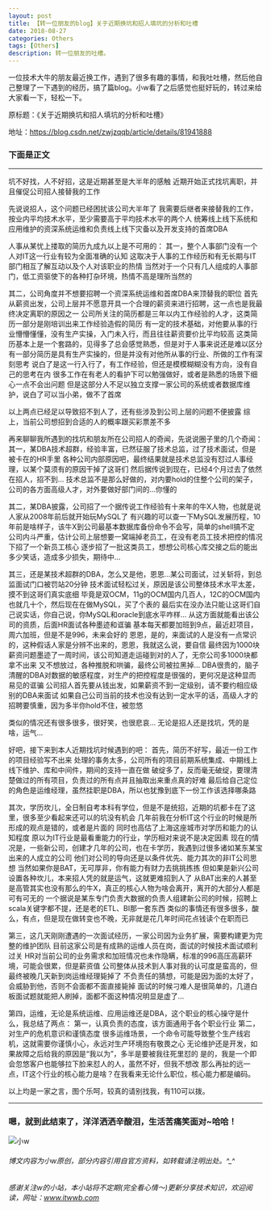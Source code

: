 ```yaml
---
layout: post
title: 【转一位朋友的blog】关于近期换坑和招人填坑的分析和吐槽
date: 2018-08-27
categories: Others
tags: [Others]
description: 转一位朋友的吐槽。
---
```


一位技术大牛的朋友最近换工作，遇到了很多有趣的事情，和我吐吐槽，然后他自己整理了一下遇到的经历，搞了篇blog。小w看了之后感觉也挺好玩的，转过来给大家看一下，轻松一下。


原标题：《关于近期换坑和招人填坑的分析和吐槽》

地址：https://blog.csdn.net/zwjzqqb/article/details/81941888


### 下面是正文

-------------------
坑不好找，人不好招，这是近期甚至是大半年的感触 
近期开始正式找坑离职，并且催促公司招人接替我的工作

先说说招人，这个问题已经困扰该公司大半年了 
我需要后继者来接替我的工作，按业内平均技术水平，至少需要高于平均技术水平的两个人 
统筹线上线下系统和应用维护的资深系统运维和负责线上线下灾备以及开发支持的首席DBA

人事从某忧上搂取的简历九成九以上是不可用的： 
其一，整个人事部门没有一个人对IT这一行业有较为全面准确的认知 
这取决于人事的工作经历和有无长期与IT部门相互了解互动以及个人对该职业的热情 
当然对于一个只有几人组成的人事部门，低工资驱使下的各种打杂环境，热情不高是理所当然的

其二，公司角度并不想要招聘一个资深系统运维和首席DBA来顶替我的职位 
首先从薪资出发，公司上层并不愿意开具一个合理的薪资来进行招聘，这一点也是我最终决定离职的原因之一 
公司所关注的简历都是三年以内工作经验的人才，这类简历一部分是刚培训出来工作经验造假的简历 
有一定的技术基础，对他要从事的行业懵懵懂懂，没有生产实操，入门未入行，而且往往薪资要价比平均较高 
这类简历基本上是一个套路的，见得多了总会感觉熟悉，但是对于人事来说还是难以区分 
有一部分简历是具有生产实操的，但是并没有对他所从事的行业、所做的工作有深刻思考 
说白了是这一行入行了，有工作经验，但还是模模糊糊没有方向，没有自己的思考在内 
很多工作在有老人的看护下可以勉强做好，或者是熟悉的场景下细心一点不会出问题 
但是这部分人不足以独立支撑一家公司的系统或者数据库维护，说白了可以当小弟，做不了首席

以上两点已经足以导致招不到人了，还有些涉及到公司上层的问题不便披露 
综上，当前公司想招到合适的人的概率跟买彩票差不多

再来聊聊我所遇到的找坑和朋友所在公司招人的奇闻，先说说圈子里的几个奇闻： 
其一，某DBA技术超群，经验丰富，已然征服了技术总监，过了技术面试，但是被卡在的HR手里 
各种公司内部原因吧，最终结果就是技术总监没有怼过人事经理，以某个莫须有的原因干掉了这哥们 
然后据传说到现在，已经4个月过去了依然在招人，招不到… 
技术总监不是那么好做的，对内要hold的住整个公司的架子，公司的各方面高级人才，对外要做好部门间的…你懂的

其二，某DBA披露，公司招了一个据传说工作经验有十来年的牛X人物，也就是说人家从2008年前后就开始玩MySQL了 
有兴趣的可以查一下MySQL发展历程，10年前是啥样子，该牛X到公司最基本数据库备份命令不会写，简单的shell搞不定 
公司内斗严重，估计公司上层想要一窝端掉老员工，在没有老员工技术把控的情况下招了一个新员工核心 
逐步招了一批这类员工，想想公司核心库交接之后的能出多少笑话，造成多少损失，期待中…

其三，还是某技术超群的DBA，怎么又是他，恩恩…某公司面试，过关斩将，到总监面试门口被罚站20分钟 
技术面试轻松过关，原因是该公司整体技术水平太差，摸不到这哥们真实底细 
毕竟是双OCM，11g的OCM国内几百人，12C的OCM国内也就几十个，然后现在在做MySQL，买了个表的 
最后实在没办法只能让这哥们自己说实话，你自己说，你MySQL和oracle到底水平咋样… 
从这方面就能看出该公司的资质，后面HR面试各种墨迹和诓骗 
基本每天都要加班到9点，最近赶项目，周六加班，但是不是996，未来会好的 
恩恩，是的，来面试的人是没有一点常识的，这种假话人家是分辨不出来的，恩恩，我就这么说，要自信 
最终因为1000块薪资问题墨迹了一周时间，该公司知道走运碰到对的人了，无奈公司多1000块都拿不出来 
又不想放过，各种推脱和哄骗，最终公司被拉黑掉… 
DBA很贵的，脑子清醒的DBA对数据的敏感程度，对生产的把控程度是很强的，更何况是这种显而易见的诓骗 
公司招人首先要从钱出发，如果薪资不到一定级别，请不要约相应级别的DBA来面试 
如果自己公司当前的技术也没有达到一定水平的话，高级人才的招聘要慎重，因为多半你hold不住，被忽悠

类似的情况还有很多很多，很好笑，也很悲哀… 
无论是招人还是找坑，凭的是啥，运气…

好吧，接下来到本人近期找坑时候遇到的吧： 
首先，简历不好写，最近一份工作的项目经验写不出来 
处理的事务太多，公司所有的项目前期系统集成、中期线上线下维护、库和中间件，期间的支持一直在做 
破绽多了，反而毫无破绽，要理清楚做过的所有项目，负责过的所有点并且抽取出来重点真的好难 
最后给自己定位的角色是运维经理，虽然挂职是DBA，所以也犹豫到底下一份工作该选择哪条路

其次，学历坎儿，全日制自考本科有学位，但是不是统招，近期的坑都卡在了这里，很多至少看起来还可以的坑没有机会 
几年前我在分析IT这个行业的时候是所形成的观点是错的，或者是片面的 
同时也高估了上海这座城市对学历和能力的认知程度 
原以为IT行业是最看重能力的行业，学历相对来说不是决定因素 
现在的情况是，一些新公司，创建才几年的公司，也在卡学历，我遇到过很多诸如某东某宝出来的人成立的公司 
他们对公司的导向还是以条件优先、能力其次的非IT公司思想 
当然如果你是BAT，无可厚非，你有能力有财力去挑挑拣拣 
但如果是新兴公司设置各种坎儿，本来招人凭的就是运气，这就更难招到人了 
从BAT出来的人甚至是高管其实也没有那么的牛X，真正的核心人物为啥会离开，离开的大部分人都是可有可无的 
一个据说是某东专门负责大数据的负责人组建新公司的时候，招聘上scala关键字都不提，还是老的ETL、BI那一套东西 
类似的事情还有很多很多，酸么，有点，但是现在做转变也不晚，无非就是花几年时间花点钱读个在职而已

第三，这几天刚刚遭遇的一次面试经历，一家公司因为业务扩展，需要构建更为完整的维护团队 
目前这家公司是有成熟的运维人员在岗，面试的时候技术面试顺利过关 
HR对当前公司的业务需求和加班情况也未作隐瞒，标准的996高压高薪环境，可能会很累，但是薪资值 
公司整体从技术到人事对我的认可度是蛮高的，但最终被晚几天新到岗运维经理毙掉了 
不负责任的猜想，可能是因为面的太好了，会威胁到他，否则不会面都不面直接毙掉 
面试的时候刁难人是很简单的，几道白板面试题就能把人刷掉，面都不面这种情况明显是虚了…

第四，运维，无论是系统运维、应用运维还是DBA，这个职业的核心操守是什么，我总结了两点： 
第一，认真负责的态度，该方面通用于各个职业行业 
第二，对生产的危机意识和谨慎态度 
很多运维场景，一个命令可能导致整个生产线宕机，这就需要你谨慎小心，永远对生产环境抱有敬畏之心 
无论维护还是开发，如果故障之后给我的原因是“我以为”，多半是要被我往死里怼的 
是的，我是一个即会忽悠客户也能够拉下脸来怼人的人，虽然不好，但我不想改 
那么再扯的远一点，IT这个行业的核心能力是啥？在我看来无论什么职位，核心能力都是编码。

以上均是一家之言，图个乐呵，较真的请别找我，有110可以拨。

-------------------


### 嗯，就到此结束了，洋洋洒洒辛酸泪，生活苦痛笑面对~哈哈！



![小w](https://wx2.sinaimg.cn/mw1024/891ecf4fly1fr361nvrcnj207w07sad7.jpg)

###### 博文内容为小w原创，部分内容引用自官方资料，如转载请注明出处。^_^

###### 感谢关注w的小站，本小站将不定期(完全看心情～)更新分享技术知识，欢迎阅读，网址：www.itwwb.com



